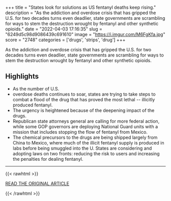 +++
title = "States look for solutions as US fentanyl deaths keep rising."
description = "As the addiction and overdose crisis that has gripped the U.S. for two decades turns even deadlier, state governments are scrambling for ways to stem the destruction wrought by fentanyl and other synthetic opioids."
date = "2022-04-03 17:16:35"
slug = "6249d5c98d9086439c691610"
image = "https://i.imgur.com/M6FgKfa.jpg"
score = "2748"
categories = ['drugs', 'strips', 'drug']
+++

As the addiction and overdose crisis that has gripped the U.S. for two decades turns even deadlier, state governments are scrambling for ways to stem the destruction wrought by fentanyl and other synthetic opioids.

## Highlights

- As the number of U.S.
- overdose deaths continues to soar, states are trying to take steps to combat a flood of the drug that has proved the most lethal -- illicitly produced fentanyl.
- The urgency is heightened because of the deepening impact of the drugs.
- Republican state attorneys general are calling for more federal action, while some GOP governors are deploying National Guard units with a mission that includes stopping the flow of fentanyl from Mexico.
- The chemical precursors to the drugs are being shipped largely from China to Mexico, where much of the illicit fentanyl supply is produced in labs before being smuggled into the U. States are considering and adopting laws on two fronts: reducing the risk to users and increasing the penalties for dealing fentanyl.

---

{{< rawhtml >}}
  <p class="article-category">
    <a target="_blank" href="https://apnews.com/article/fentanyl-deaths-keep-rising-states-look-for-solutions-d3ccd6edfdc6516b3ea07943c7e46544">READ THE ORIGINAL ARTICLE</a>
  </p>
{{< /rawhtml >}}
